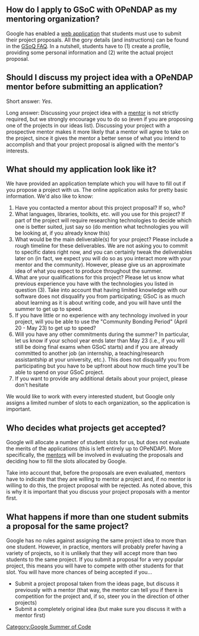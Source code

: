 ## How do I apply to GSoC with OPeNDAP as my mentoring organization?

Google has enabled a [web application](http://socghop.appspot.com) that
students must use to submit their project proposals. All the gory
details (and instructions) can be found in the [GSoQ
FAQ](http://socghop.appspot.com/document/show/program/google/gsoc2010/faqs).
In a nutshell, students have to (1) create a profile, providing some
personal information and (2) write the actual project proposal.

## Should I discuss my project idea with a OPeNDAP mentor before submitting an application?

Short answer: *Yes*.

Long answer: Discussing your project idea with a
[mentor](Google_Summer_of_Code_2010_Ideas#Mentors "wikilink") is not
strictly required, but we strongly encourage you to do so (even if you
are proposing one of the projects in our ideas list). Discussing your
project with a prospective mentor makes it more likely that a mentor
will agree to take on the project, since it gives the mentor a better
sense of what you intend to accomplish and that your project proposal is
aligned with the mentor's interests.

## What should my application look like it?

We have provided an application template which you will have to fill out
if you propose a project with us. The online application asks for pretty
basic information. We'd also like to know:

1.  Have you contacted a mentor about this project proposal? If so, who?
2.  What languages, libraries, toolkits, etc. will you use for this
    project? If part of the project will require researching
    technologies to decide which one is better suited, just say so (do
    mention what technologies you will be looking at, if you already
    know this)
3.  What would be the main deliverable(s) for your project? Please
    include a rough timeline for these deliverables. We are not asking
    you to commit to specific dates right now, and you can certainly
    tweak the deliverables later on (in fact, we expect you will do so
    as you interact more with your mentor and the community). However,
    please give us an approximate idea of what you expect to produce
    throughout the summer.
4.  What are your qualifications for this project? Please let us know
    what previous experience you have with the technologies you listed
    in question (3). Take into account that having limited knowledge
    with our software does not disqualify you from participating; GSoC
    is as much about learning as it is about writing code, and you will
    have until the summer to get up to speed.
5.  If you have little or no experience with any technology involved in
    your project, will you be able to use the "Community Bonding Period"
    (April 20 - May 23) to get up to speed?
6.  Will you have any other commitments during the summer? In
    particular, let us know if your school year ends later than May 23
    (i.e., if you will still be doing final exams when GSoC starts) and
    if you are already committed to another job (an internship, a
    teaching/research assistantship at your university, etc.). This does
    not disqualify you from participating but you have to be upfront
    about how much time you'll be able to spend on your GSoC project.
7.  If you want to provide any additional details about your project,
    please don't hesitate

We would like to work with every interested student, but Google only
assigns a limited number of slots to each organization, so the
application is important.

## Who decides what projects get accepted?

Google will allocate a number of student slots for us, but does not
evaluate the merits of the applications (this is left entirely up to
OPeNDAP). More specifically, the
[mentors](Google_Summer_of_Code_2010_Ideas#Mentors "wikilink") will be
involved in evaluating the proposals and deciding how to fill the slots
allocated by Google.

Take into account that, before the proposals are even evaluated, mentors
have to indicate that they are willing to mentor a project and, if no
mentor is willing to do this, the project proposal with be rejected. As
noted above, this is why it is important that you discuss your project
proposals with a mentor first.

## What happens if more than one student submits a proposal for the same project?

Google has no rules against assigning the same project idea to more than
one student. However, in practice, mentors will probably prefer having a
variety of projects, so it is unlikely that they will accept more than
two students to the same project. If you submit a proposal for a very
popular project, this means you will have to compete with other students
for that slot. You will have more chances of being accepted if you...

- Submit a project proposal taken from the ideas page, but discuss it
  previously with a mentor (that way, the mentor can tell you if there
  is competition for the project and, if so, steer you in the direction
  of other projects)
- Submit a completely original idea (but make sure you discuss it with a
  mentor first)

[Category:Google Summer of
Code](Category:Google_Summer_of_Code "wikilink")